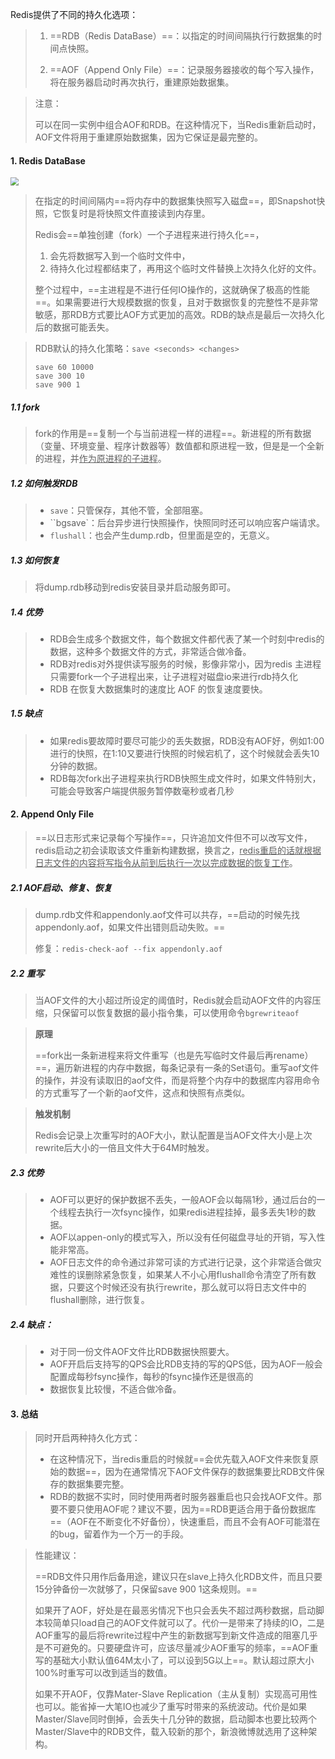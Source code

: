 Redis提供了不同的持久化选项：

>1. ==RDB（Redis DataBase）==：以指定的时间间隔执行行数据集的时间点快照。
>
>2. ==AOF（Append Only File）==：记录服务器接收的每个写入操作，将在服务器启动时再次执行，重建原始数据集。

>注意：
>
>可以在同一实例中组合AOF和RDB。在这种情况下，当Redis重新启动时，AOF文件将用于重建原始数据集，因为它保证是最完整的。

#### 1. Redis DataBase

<img src="https://tva1.sinaimg.cn/large/008eGmZEgy1gmkpxl1f0aj30ls0eigmv.jpg" style="zoom:80%">

>在指定的时间间隔内==将内存中的数据集快照写入磁盘==，即Snapshot快照，它恢复时是将快照文件直接读到内存里。
>
>Redis会==单独创建（fork）一个子进程来进行持久化==，
>
>1. 会先将数据写入到一个临时文件中，
>2. 待持久化过程都结束了，再用这个临时文件替换上次持久化好的文件。
>
>整个过程中，==主进程是不进行任何IO操作的，这就确保了极高的性能==。如果需要进行大规模数据的恢复，且对于数据恢复的完整性不是非常敏感，那RDB方式要比AOF方式更加的高效。RDB的缺点是最后一次持久化后的数据可能丢失。

>RDB默认的持久化策略：`save <seconds> <changes>`
>
>```
>save 60 10000
>save 300 10
>save 900 1
>```

##### 1.1 fork

>fork的作用是==复制一个与当前进程一样的进程==。新进程的所有数据（变量、环境变量、程序计数器等）数值都和原进程一致，但是是一个全新的进程，并<u>作为原进程的子进程</u>。

##### 1.2 如何触发RDB

>- `save`：只管保存，其他不管，全部阻塞。
>- ``bgsave`：后台异步进行快照操作，快照同时还可以响应客户端请求。
>- `flushall`：也会产生dump.rdb，但里面是空的，无意义。

##### 1.3 如何恢复

>将dump.rdb移动到redis安装目录并启动服务即可。

##### 1.4 优势

>- RDB会生成多个数据文件，每个数据文件都代表了某一个时刻中redis的数据，这种多个数据文件的方式，非常适合做冷备。
>- RDB对redis对外提供读写服务的时候，影像非常小，因为redis  主进程只需要fork一个子进程出来，让子进程对磁盘io来进行rdb持久化
>- RDB 在恢复大数据集时的速度比 AOF 的恢复速度要快。

##### 1.5 缺点

>- 如果redis要故障时要尽可能少的丢失数据，RDB没有AOF好，例如1:00进行的快照，在1:10又要进行快照的时候宕机了，这个时候就会丢失10分钟的数据。
>- RDB每次fork出子进程来执行RDB快照生成文件时，如果文件特别大，可能会导致客户端提供服务暂停数毫秒或者几秒

#### 2. Append Only File

>==以日志形式来记录每个写操作==，只许追加文件但不可以改写文件，redis启动之初会读取该文件重新构建数据，换言之，<u>redis重启的话就根据日志文件的内容将写指令从前到后执行一次以完成数据的恢复工作</u>。

##### 2.1 AOF启动、修复、恢复

>dump.rdb文件和appendonly.aof文件可以共存，==启动的时候先找appendonly.aof，如果文件出错则启动失败。==
>
>修复：`redis-check-aof --fix appendonly.aof`

##### 2.2 重写

>当AOF文件的大小超过所设定的阈值时，Redis就会启动AOF文件的内容压缩，只保留可以恢复数据的最小指令集，可以使用命令`bgrewriteaof`

>**原理**
>
>==fork出一条新进程来将文件重写（也是先写临时文件最后再rename）==，遍历新进程的内存中数据，每条记录有一条的Set语句。重写aof文件的操作，并没有读取旧的aof文件，而是将整个内存中的数据库内容用命令的方式重写了一个新的aof文件，这点和快照有点类似。

>**触发机制**
>
>Redis会记录上次重写时的AOF大小，默认配置是当AOF文件大小是上次rewrite后大小的一倍且文件大于64M时触发。

##### 2.3 优势

>- AOF可以更好的保护数据不丢失，一般AOF会以每隔1秒，通过后台的一个线程去执行一次fsync操作，如果redis进程挂掉，最多丢失1秒的数据。
>- AOF以appen-only的模式写入，所以没有任何磁盘寻址的开销，写入性能非常高。
>- AOF日志文件的命令通过非常可读的方式进行记录，这个非常适合做灾难性的误删除紧急恢复，如果某人不小心用flushall命令清空了所有数据，只要这个时候还没有执行rewrite，那么就可以将日志文件中的flushall删除，进行恢复。

##### 2.4 缺点：

>- 对于同一份文件AOF文件比RDB数据快照要大。
>- AOF开启后支持写的QPS会比RDB支持的写的QPS低，因为AOF一般会配置成每秒fsync操作，每秒的fsync操作还是很高的
>- 数据恢复比较慢，不适合做冷备。

#### 3. 总结

>同时开启两种持久化方式：
>
>- 在这种情况下，当redis重启的时候就==会优先载入AOF文件来恢复原始的数据==，因为在通常情况下AOF文件保存的数据集要比RDB文件保存的数据集要完整。
>- RDB的数据不实时，同时使用两者时服务器重启也只会找AOF文件。那要不要只使用AOF呢？建议不要，因为==RDB更适合用于备份数据库==（AOF在不断变化不好备份），快速重启，而且不会有AOF可能潜在的bug，留着作为一个万一的手段。

>性能建议：
>
>==RDB文件只用作后备用途，建议只在slave上持久化RDB文件，而且只要15分钟备份一次就够了，只保留save 900 1这条规则。==
>
>如果开了AOF，好处是在最恶劣情况下也只会丢失不超过两秒数据，启动脚本较简单只load自己的AOF文件就可以了。代价一是带来了持续的IO，二是AOF重写的最后将rewrite过程中产生的新数据写到新文件造成的阻塞几乎是不可避免的。只要硬盘许可，应该尽量减少AOF重写的频率，==AOF重写的基础大小默认值64M太小了，可以设到5G以上==。默认超过原大小100%时重写可以改到适当的数值。
>
>如果不开AOF，仅靠Mater-Slave Replication（主从复制）实现高可用性也可以。能省掉一大笔IO也减少了重写时带来的系统波动。代价是如果Master/Slave同时倒掉，会丢失十几分钟的数据，启动脚本也要比较两个Master/Slave中的RDB文件，载入较新的那个，新浪微博就选用了这种架构。




